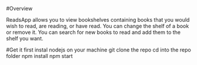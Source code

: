 #Overview

ReadsApp allows you to view bookshelves containing books that you would wish to read, are reading, or have read. You can change the shelf of a book or remove it. You can search for new books to read and add them to the shelf you want.

#Get it
first instal nodejs on your machine
git clone the repo
cd into the repo folder
npm install
npm start
